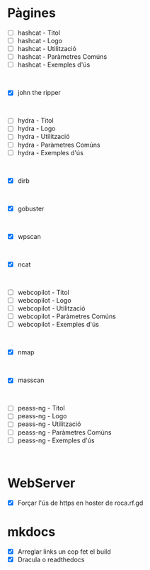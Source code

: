 # Pàgines
 
 - [ ] hashcat - Titol
 - [ ] hashcat - Logo
 - [ ] hashcat - Utilització
 - [ ] hashcat - Paràmetres Comúns
 - [ ] hashcat - Exemples d'ús

<br>

 - [X] john the ripper

<br>

 - [ ] hydra - Titol
 - [ ] hydra - Logo
 - [ ] hydra - Utilització
 - [ ] hydra - Paràmetres Comúns
 - [ ] hydra - Exemples d'ús

<br>

 - [X] dirb

<br>

 - [X] gobuster

<br>

 - [X] wpscan


<br>

 - [X] ncat

<br>

 - [ ] webcopilot - Titol
 - [ ] webcopilot - Logo
 - [ ] webcopilot - Utilització
 - [ ] webcopilot - Paràmetres Comúns
 - [ ] webcopilot - Exemples d'ús

<br>

 - [X] nmap

<br>

 - [X] masscan

<br>

 - [ ] peass-ng - Titol
 - [ ] peass-ng - Logo
 - [ ] peass-ng - Utilització
 - [ ] peass-ng - Paràmetres Comúns
 - [ ] peass-ng - Exemples d'ús

<br>

# WebServer
 - [X] Forçar l'ús de https en hoster de roca.rf.gd

# mkdocs
 - [X] Arreglar links un cop fet el build
 - [X] Dracula o readthedocs